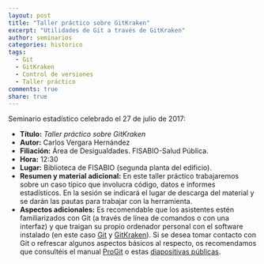 ```yaml
---
layout: post
title: "Taller práctico sobre GitKraken"
excerpt: "Utilidades de Git a través de GitKraken"
author: seminarios
categories: historico
tags:
  - Git
  - GitKraken
  - Control de versiones
  - Taller práctico
comments: true
share: true
---
```


Seminario estadístico celebrado el 27 de julio de 2017:

- **Título:** _Taller práctico sobre GitKraken_
- **Autor:** Carlos Vergara Hernández
- **Filiación:** Área de Desigualdades. FISABIO-Salud Pública.
- **Hora:** 12:30
- **Lugar:** Biblioteca de FISABIO (segunda planta del edificio).
- **Resumen y material adicional:** En este taller práctico trabajaremos sobre un caso típico que involucra código, datos e informes estadísticos. En la sesión se indicará el lugar de descarga del material y se darán las pautas para trabajar con la herramienta.
- **Aspectos adicionales:** Es recomendable que los asistentes estén familiarizados con Git (a través de línea de comandos o con una interfaz) y que traigan su propio ordenador personal con el software instalado (en este caso [Git](https://git-scm.com/downloads) y [GitKraken](https://www.gitkraken.com/download)). Si se desea tomar contacto con Git o refrescar algunos aspectos básicos al respecto, os recomendamos que consultéis el manual [ProGit](https://git-scm.com/book/en/v2) o estas [diapositivas públicas](https://github.com/fisabio/material_publico_cur_inv_rep/raw/master/Sesiones/S11_Git_GitHub.pdf).
